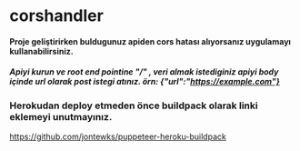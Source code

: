 # corshandler
#### Proje geliştirirken buldugunuz apiden cors hatası alıyorsanız uygulamayı kullanabilirsiniz.
##### Apiyi kurun ve root end pointine "/" , veri almak istediginiz apiyi body içinde url olarak post istegi atınız. örn: {"url":"https://example.com"}

### Herokudan deploy etmeden önce buildpack olarak linki eklemeyi unutmayınız.
https://github.com/jontewks/puppeteer-heroku-buildpack
